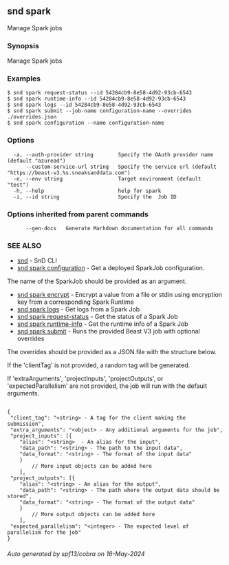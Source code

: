 ## snd spark

Manage Spark jobs

### Synopsis

Manage Spark jobs

### Examples

```
$ snd spark request-status --id 54284cb9-8e58-4d92-93cb-6543
$ snd spark runtime-info --id 54284cb9-8e58-4d92-93cb-6543
$ snd spark logs --id 54284cb9-8e58-4d92-93cb-6543
$ snd spark submit --job-name configuration-name --overrides ./overrides.json
$ snd spark configuration --name configuration-name 

```

### Options

```
  -a, --auth-provider string        Specify the OAuth provider name (default "azuread")
      --custom-service-url string   Specify the service url (default "https://beast-v3.%s.sneaksanddata.com")
  -e, --env string                  Target environment (default "test")
  -h, --help                        help for spark
  -i, --id string                   Specify the  Job ID
```

### Options inherited from parent commands

```
      --gen-docs   Generate Markdown documentation for all commands
```

### SEE ALSO

* [snd](snd.md)	 - SnD CLI
* [snd spark configuration](snd_spark_configuration.md)	 - Get a deployed SparkJob configuration.

The name of the SparkJob should be provided as an argument.

* [snd spark encrypt](snd_spark_encrypt.md)	 - Encrypt a value from a file or stdin using encryption key from a corresponding Spark Runtime
* [snd spark logs](snd_spark_logs.md)	 - Get logs from a Spark Job
* [snd spark request-status](snd_spark_request-status.md)	 - Get the status of a Spark Job
* [snd spark runtime-info](snd_spark_runtime-info.md)	 - Get the runtime info of a Spark Job
* [snd spark submit](snd_spark_submit.md)	 - Runs the provided Beast V3 job with optional overrides

The overrides should be provided as a JSON file with the structure below.

If the 'clientTag' is not provided, a random tag will be generated.

If 'extraArguments', 'projectInputs', 'projectOutputs', or 'expectedParallelism' are not provided, the job will run with the default arguments.

<pre><code>
{
 "client_tag": "&lt;string&gt; - A tag for the client making the submission",
 "extra_arguments": "&lt;object&gt; - Any additional arguments for the job",
 "project_inputs": [{
	"alias": "&lt;string&gt;  - An alias for the input",
	"data_path": "&lt;string&gt; - The path to the input data",
	"data_format": "&lt;string&gt; - The format of the input data"
	}
		// More input objects can be added here
	],
 "project_outputs": [{
	"alias": "&lt;string&gt; - An alias for the output",
	"data_path": "&lt;string&gt; - The path where the output data should be stored",
	"data_format": "&lt;string&gt; - The format of the output data"
	}
		// More output objects can be added here
	],
 "expected_parallelism": "&lt;integer&gt; - The expected level of parallelism for the job"
}
</code></pre>


###### Auto generated by spf13/cobra on 16-May-2024
